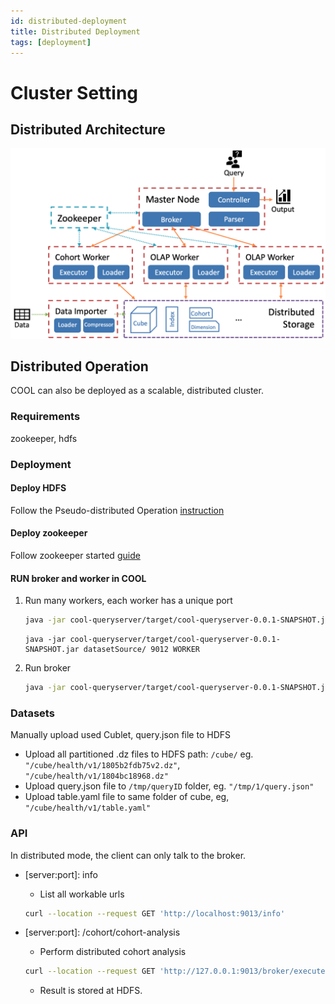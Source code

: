 ```yaml
---
id: distributed-deployment
title: Distributed Deployment
tags: [deployment]
---
```



# Cluster Setting

## Distributed Architecture

![distributed_architecture](../assets/images/distributed_arch.png)

## Distributed Operation

COOL can also be deployed as a scalable, distributed cluster.


### Requirements

zookeeper,  hdfs

### Deployment

#### Deploy HDFS

Follow the Pseudo-distributed Operation [instruction](https://hadoop.apache.org/docs/stable/hadoop-project-dist/hadoop-common/SingleCluster.html)

#### Deploy zookeeper

Follow zookeeper started [guide](https://zookeeper.apache.org/doc/r3.3.3/zookeeperStarted.html)

#### RUN broker and worker in COOL

1. Run many workers, each worker has a unique port

   ```bash
   java -jar cool-queryserver/target/cool-queryserver-0.0.1-SNAPSHOT.jar datasetSource/ 9011 WORKER
   ```

   ```
   java -jar cool-queryserver/target/cool-queryserver-0.0.1-SNAPSHOT.jar datasetSource/ 9012 WORKER
   ```

2. Run broker

   ```bash
   java -jar cool-queryserver/target/cool-queryserver-0.0.1-SNAPSHOT.jar datasetSource/ 9013 BROKER
   ```

### Datasets

Manually upload used Cublet, query.json file to HDFS

- Upload all partitioned .dz files to HDFS path: `/cube/` eg. `"/cube/health/v1/1805b2fdb75v2.dz"`, `"/cube/health/v1/1804bc18968.dz"`
- Upload query.json file to `/tmp/queryID` folder, eg. `"/tmp/1/query.json"`
- Upload table.yaml file to same folder of cube, eg, `"/cube/health/v1/table.yaml"`

### API

In distributed mode, the client can only talk to the broker.

- \[server:port]: info

    - List all workable urls

  ```bash
  curl --location --request GET 'http://localhost:9013/info'
  ```

- \[server:port]: /cohort/cohort-analysis

    - Perform distributed cohort analysis

  ```bash
  curl --location --request GET 'http://127.0.0.1:9013/broker/execute?queryId=1&type=cohort'
  ```

    - Result is stored at HDFS. 